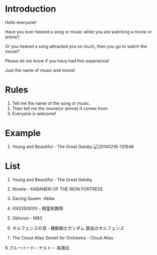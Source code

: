 # Introduction
Hello everyone! 

Have you ever heared a song or music while you are watching a movie or anime?

Or you heared a song attracted you so much, then you go to watch the movie?

Please let me know if you have had this experience!

Just the name of music and movie!

# Rules

1. Tell me the name of the song or music.
2. Then tell me the movie(or anime) it comes from.
3. Everyone is welcome!



# Example
1. Young and Beautiful - The Great Gatsby
![20140216-131646](https://user-images.githubusercontent.com/107686023/174292440-4875dd06-6ef2-4236-93b4-06b1b0268aa7.jpg)


# List
1. Young and Beautiful - The Great Gatsby

2. Ninelie - KABANERI OF THE IRON FORTRESS

3. Dacing Queen -Abba

4. KN33S0XXX - 精霊剣舞祭

5. Oblivion - M83

6. オルフェンズの泪 - 機動戦士ガンダム 鉄血のオルフェンズ

7. The Cloud Atlas Sextet for Orchestra - Cloud Atlas

8.ブルーバード－ナルト－ 疾風伝
